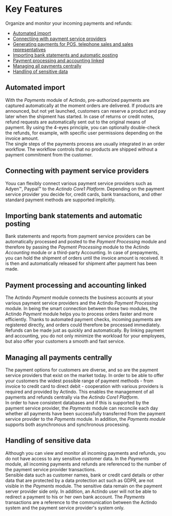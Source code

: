 # Key Features
Organize and monitor your incoming payments and refunds:   

- [Automated import](./02_Features.md#automated-import)      
- [Connectiing with payment service providers](./02_Features.md#connection-of-payment-service-providers)   
- [Generating payments for POS, telephone sales and sales representatives](./02_Features.md#generation-of-payments-for-pos-telephone-sales-and-sales-representatives)   
- [Importing bank statements and automatic posting](./02_Features.md#import-of-bank-statements-and-automatic-posting)   
- [Payment processing and accounting linked](./02_Features.md#payment-processing-and-accounting-linked)   
- [Managing all payments centrally](./02_Features.md#managing-all-payments-centrally)  
- [Handling of sensitive data](./02_Features.md#handling-of-sensitive-data)

<!---Hallo Stefan, die folgenden Infos sind hauptsächlich von der Website. Ich bin mir da nicht sicher, ob das alles so stimmt-->

## Automated import
With the *Payments* module of Actindo, pre-authorized payments are captured automatically at the moment orders are delivered. If products are announced, but not yet launched, customers can reserve a product and pay later when the shipment has started.
In case of returns or credit notes, refund requests are automatically sent out to the original means of payment. By using the 4-eyes principle, you can optionally double-check the refunds, for example, with specific user permissions depending on the invoice amount.  
The single steps of the payments process are usually integrated in an order workflow. The workflow controls that no products are shipped without a payment commitment from the customer.


## Connecting with payment service providers
Youu can flexibly connect various payment service providers such as Adyen&trade;, Paypal&trade; to the *Actindo Core1 Platform*. Depending on the payment service provider you decide for, credit cards, bank transactions, and other standard payment methods are supported implicitly.


## Importing bank statements and automatic posting
Bank statements and reports from payment service providers can be automatically processed and posted to the *Payment Processing* module and therefore by passing the *Payment Processing* module to the Actindo *Accounting* module or a third-party Accounting. In case of prepayments, you can hold the shipment of orders until the invoice amount is received. It is then and automatically released for shipment after payment has been made.


## Payment processing and accounting linked 
 The Actindo *Payment* module connects the business accounts at your various payment service providers and the Actindo *Payment Processing* module. In being the smart connection between those two modules, the Actindo *Payment* module helps you to process orders faster and more efficiently. Thanks to automated payment checks, incoming payments are registered directly, and orders could therefore be processed immediately. Refunds can be made just as quickly and automatically. By linking payment and accounting, you do not only minimize the workload for your employees, but also offer your customers a smooth and fast service. 


## Managing all payments centrally 
The payment options for customers are diverse, and so are the payment service providers that exist on the market today. In order to be able to offer your customers the widest possible range of payment methods - from invoice to credit card to direct debit - cooperation with various providers is required and provided by Actindo. This enables the management of all payments and refunds centrally via the *Actindo Core1 Platform*.  
In order to have consistent databases and if this is supported by the payment service provider, the *Payments* module can reconcile each day whether all payments have been successfully transferred from the payment service provider to the *Payments* module. In addition, the *Payments module* supports both asynchronous and synchronous processing.


## Handling of sensitive data
Although you can view and monitor all incoming payments and refunds, you do not have access to any sensitive customer data. In the *Payments* module, all incoming payments and refunds are referenced to the number of the payment service provider transactions.   
Sensible data such as customer names, bank or credit card details or other data that are protected by a data protection act such as GDPR, are not visible in the *Payments* module. 
The sensitive data remain on the payment server provider side only. In addition, an Actindo user will not be able to redirect a payment to his or her own bank account. The *Payments* transactions are a reference to the communication between the Actindo system and the payment service provider's system only. 

